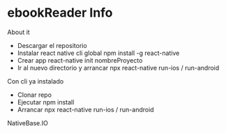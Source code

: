 # ebookReader Info
About it

- Descargar el repositorio
- Instalar react native cli global
npm install -g react-native
- Crear app
react-native init nombreProyecto
- Ir al nuevo directorio y arrancar
npx react-native run-ios / run-android

Con cli ya instalado
- Clonar repo
- Ejecutar 
npm install
- Arrancar
npx react-native run-ios / run-android

NativeBase.IO
